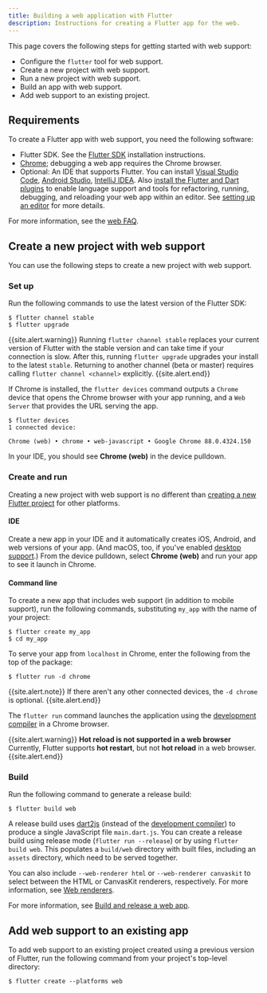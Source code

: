 ```yaml
---
title: Building a web application with Flutter
description: Instructions for creating a Flutter app for the web.
---
```


This page covers the following steps for getting started with web support:

* Configure the `flutter` tool for web support.
* Create a new project with web support.
* Run a new project with web support.
* Build an app with web support.
* Add web support to an existing project.

## Requirements

To create a Flutter app with web support,
you need the following software:

* Flutter SDK. See the
  [Flutter SDK][] installation instructions.
* [Chrome][]; debugging a web app requires
  the Chrome browser.
* Optional: An IDE that supports Flutter.
  You can install [Visual Studio Code][],
  [Android Studio][], [IntelliJ IDEA][].
  Also [install the Flutter and Dart plugins][]
  to enable language support and tools for refactoring,
  running, debugging, and reloading your web app
  within an editor. See [setting up an editor][]
  for more details.

[Android Studio]: https://developer.android.com/studio
[IntelliJ IDEA]: https://www.jetbrains.com/idea/
[Visual Studio Code]: https://code.visualstudio.com/


For more information, see the [web FAQ][].

## Create a new project with web support

You can use the following steps
to create a new project with web support.

### Set up

Run the following commands to use the latest version of the Flutter SDK:

```terminal
$ flutter channel stable
$ flutter upgrade
```

{{site.alert.warning}}
  Running `flutter channel stable` replaces your current version of Flutter
  with the stable version and can take time if your connection is slow.
  After this, running `flutter upgrade` upgrades your install to the latest
 `stable`.  Returning to another channel (beta or master) requires calling
 `flutter channel <channel>` explicitly.
{{site.alert.end}}

If Chrome is installed,
the `flutter devices` command outputs a `Chrome` device
that opens the Chrome browser with your app running,
and a `Web Server` that provides the URL serving the app.

```terminal
$ flutter devices
1 connected device:

Chrome (web) • chrome • web-javascript • Google Chrome 88.0.4324.150
```

In your IDE, you should see **Chrome (web)** in the device pulldown.

### Create and run

Creating a new project with web support is no different
than [creating a new Flutter project][] for other platforms.

#### IDE

Create a new app in your IDE and it automatically
creates iOS, Android, and web versions of your app.
(And macOS, too, if you've enabled [desktop support][].)
From the device pulldown, select **Chrome (web)**
and run your app to see it launch in Chrome.

#### Command line

To create a new app that includes web support
(in addition to mobile support), run the following commands,
substituting `my_app` with the name of your project:

```terminal
$ flutter create my_app
$ cd my_app
```

To serve your app from `localhost` in Chrome,
enter the following from the top of the package:

```terminal
$ flutter run -d chrome
```
{{site.alert.note}}
  If there aren't any other connected devices,
  the `-d chrome` is optional.
{{site.alert.end}}

The `flutter run` command launches the application using the
[development compiler] in a Chrome browser.

{{site.alert.warning}}
  **Hot reload is not supported in a web browser**
  Currently, Flutter supports **hot restart**,
  but not **hot reload** in a web browser.
{{site.alert.end}}

### Build

Run the following command to generate a release build:

```terminal
$ flutter build web
```

A release build uses [dart2js][]
(instead of the [development compiler][])
to produce a single JavaScript file `main.dart.js`.
You can create a release build using release mode
(`flutter run --release`) or by using `flutter build web`.
This populates a `build/web` directory
with built files, including an `assets` directory,
which need to be served together.

You can also include `--web-renderer html`  or `--web-renderer canvaskit` to
select between the HTML or CanvasKit renderers, respectively. For more
information, see [Web renderers][].

For more information, see
[Build and release a web app][].

## Add web support to an existing app

To add web support to an existing project
created using a previous version of Flutter,
run the following command
from your project's top-level directory:

```terminal
$ flutter create --platforms web
```

[Build and release a web app]: {{site.url}}/deployment/web
[creating a new Flutter project]: {{site.url}}/get-started/test-drive
[dart2js]: {{site.dart-site}}/tools/dart2js
[desktop support]: {{site.url}}/desktop
[development compiler]: {{site.dart-site}}/tools/dartdevc
[file an issue]: {{site.repo.flutter}}/issues/new?title=[web]:+%3Cdescribe+issue+here%3E&labels=%E2%98%B8+platform-web&body=Describe+your+issue+and+include+the+command+you%27re+running,+flutter_web%20version,+browser+version
[install the Flutter and Dart plugins]: {{site.url}}/get-started/editor
[setting up an editor]: {{site.url}}/get-started/editor
[web FAQ]: {{site.url}}/development/platform-integration/web
[Chrome]: https://www.google.com/chrome/
[Flutter SDK]: {{site.url}}/get-started/install
[Web renderers]: {{site.url}}/development/tools/web-renderers
